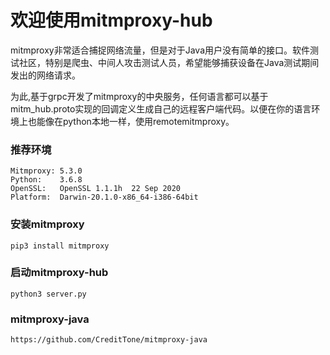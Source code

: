 # 欢迎使用mitmproxy-hub

mitmproxy非常适合捕捉网络流量，但是对于Java用户没有简单的接口。软件测试社区，特别是爬虫、中间人攻击测试人员，希望能够捕获设备在Java测试期间发出的网络请求。

为此,基于grpc开发了mitmproxy的中央服务，任何语言都可以基于mitm_hub.proto实现的回调定义生成自己的远程客户端代码。以便在你的语言环境上也能像在python本地一样，使用remotemitmproxy。

### 推荐环境
```
Mitmproxy: 5.3.0
Python:    3.6.8
OpenSSL:   OpenSSL 1.1.1h  22 Sep 2020
Platform:  Darwin-20.1.0-x86_64-i386-64bit
```

### 安装mitmproxy
```
pip3 install mitmproxy
```

### 启动mitmproxy-hub
```
python3 server.py
```

### mitmproxy-java
```
https://github.com/CreditTone/mitmproxy-java
```